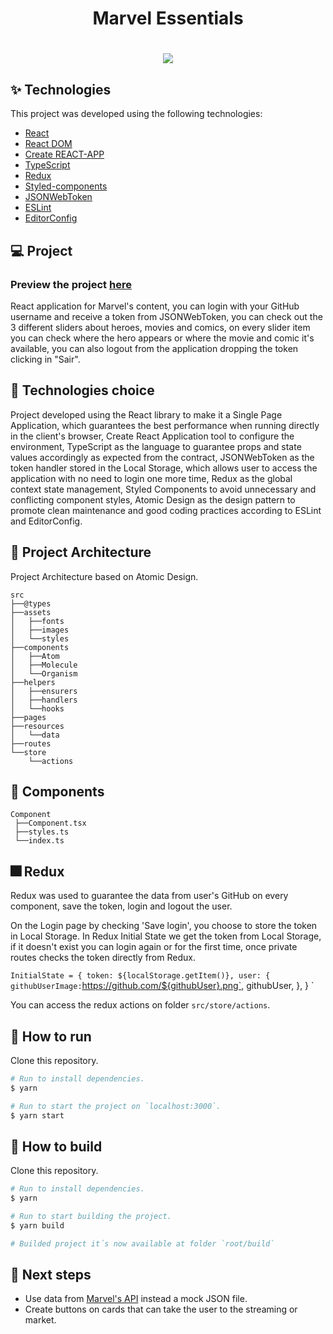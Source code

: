 <h1 align="center">Marvel Essentials</h1>

<h1 align="center"><img src="./src/assets/images/preview.gif" /></h1>

## ✨ Technologies

This project was developed using the following technologies:

- [React](https://reactjs.org/)
- [React DOM](https://pt-br.reactjs.org/docs/react-dom.html)
- [Create REACT-APP](https://github.com/facebook/create-react-app)
- [TypeScript](https://www.typescriptlang.org/)
- [Redux](https://react-redux.js.org/)
- [Styled-components](https://www.styled-components.com/)
- [JSONWebToken](https://jwt.io/)
- [ESLint](https://eslint.org/)
- [EditorConfig](https://editorconfig.org/)

## 💻 Project

### Preview the project [here](https://marvel-essentials-fss.vercel.app)

React application for Marvel's content, you can login with your GitHub username and receive a token from JSONWebToken, you can check out the 3 different sliders about heroes, movies and comics, on every slider item you can check where the hero appears or where the movie and comic it's available, you can also logout from the application dropping the token clicking in "Sair".

## 🔧 Technologies choice

Project developed using the React library to make it a Single Page Application, which guarantees the best performance when running directly in the client's browser, Create React Application tool to configure the environment, TypeScript as the language to guarantee props and state values accordingly as expected from the contract, JSONWebToken as the token handler stored in the Local Storage, which allows user to access the application with no need to login one more time, Redux as the global context state management, Styled Components to avoid unnecessary and conflicting component styles, Atomic Design as the design pattern to promote clean maintenance and good coding practices according to ESLint and EditorConfig.

 ## 🔨 Project Architecture

 Project Architecture based on Atomic Design.

 ```
 src
 ├──@types
 ├──assets
 │   ├──fonts
 │   ├──images
 │   └──styles
 ├──components
 │   ├──Atom
 │   ├──Molecule
 │   └──Organism
 ├──helpers
 │   ├──ensurers
 │   ├──handlers
 │   └──hooks
 ├──pages
 ├──resources
 │   └──data
 ├──routes
 └──store
     └──actions
 ```

 ## 🧪 Components

 ```
 Component
  ├──Component.tsx
  ├──styles.ts
  └──index.ts
 ```

 ## 🎆 Redux

  Redux was used to guarantee the data from user's GitHub on every component, save the token, login and logout the user.

  On the Login page by checking 'Save login', you choose to store the token in Local Storage. In Redux Initial State we get the token from Local Storage, if it doesn't exist you can login again or for the first time, once private routes checks the token directly from Redux.

 `
  InitialState = {
    token: ${localStorage.getItem()},
    user: {
      githubUserImage: `https://github.com/${githubUser}.png`,
      githubUser,
    },
  }
 `

  You can access the redux actions on folder `src/store/actions`.

## 🚀 How to run

Clone this repository.
```bash
# Run to install dependencies.
$ yarn

# Run to start the project on `localhost:3000`.
$ yarn start
```

## 🚧 How to build

Clone this repository.
```bash
# Run to install dependencies.
$ yarn

# Run to start building the project.
$ yarn build

# Builded project it´s now available at folder `root/build`
```

## 💎 Next steps

- Use data from [Marvel's API](https://developer.marvel.com/) instead a mock JSON file.
- Create buttons on cards that can take the user to the streaming or market.
